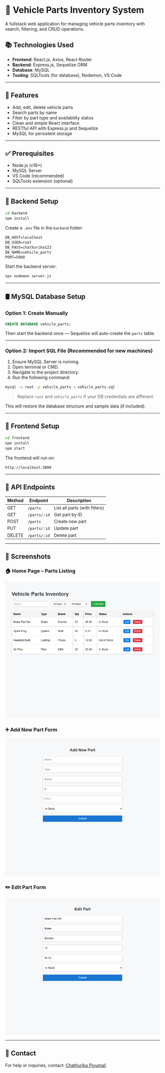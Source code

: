 # 🚗 Vehicle Parts Inventory System

A fullstack web application for managing vehicle parts inventory with search, filtering, and CRUD operations.

## 📚 Technologies Used
- **Frontend**: React.js, Axios, React Router
- **Backend**: Express.js, Sequelize ORM
- **Database**: MySQL
- **Tooling**: SQLTools (for database), Nodemon, VS Code

---

## 🚀 Features
- Add, edit, delete vehicle parts  
- Search parts by name  
- Filter by part type and availability status  
- Clean and simple React interface  
- RESTful API with Express.js and Sequelize  
- MySQL for persistent storage

---

## ✅ Prerequisites
- Node.js (v16+)
- MySQL Server
- VS Code (recommended)
- SQLTools extension (optional)

---

## 🔧 Backend Setup

```bash
cd backend
npm install
```

Create a `.env` file in the `backend` folder:

```
DB_HOST=localhost
DB_USER=root
DB_PASS=chathurika123
DB_NAME=vehicle_parts
PORT=5000
```

Start the backend server:

```bash
npx nodemon server.js
```

---

## 🛢️ MySQL Database Setup

### Option 1: Create Manually

```sql
CREATE DATABASE vehicle_parts;
```

Then start the backend once — Sequelize will auto-create the `parts` table.

---

### Option 2: Import SQL File (Recommended for new machines)

1. Ensure MySQL Server is running.
2. Open terminal or CMD.
3. Navigate to the project directory.
4. Run the following command:

```bash
mysql -u root -p vehicle_parts < vehicle_parts.sql
```

> Replace `root` and `vehicle_parts` if your DB credentials are different.

This will restore the database structure and sample data (if included).

---

## 🎨 Frontend Setup

```bash
cd frontend
npm install
npm start
```

The frontend will run on:

```
http://localhost:3000
```

---

## 🧪 API Endpoints

| Method | Endpoint       | Description                  |
|--------|----------------|------------------------------|
| GET    | `/parts`       | List all parts (with filters)|
| GET    | `/parts/:id`   | Get part by ID               |
| POST   | `/parts`       | Create new part              |
| PUT    | `/parts/:id`   | Update part                  |
| DELETE | `/parts/:id`   | Delete part                  |

---

## 📸 Screenshots

### 🏠 Home Page – Parts Listing  
![Home Page](https://github.com/ChathurikaPiyumali/vehicle-parts-inventory-chathurika/blob/main/HomePage.png)

### ➕ Add New Part Form  
![Add New Part](https://github.com/ChathurikaPiyumali/vehicle-parts-inventory-chathurika/blob/main/Add.png)

### ✏️ Edit Part Form  
![Edit Part](https://github.com/ChathurikaPiyumali/vehicle-parts-inventory-chathurika/blob/main/Update.png)

---

## 💬 Contact

For help or inquiries, contact: [Chathurika Piyumali](mailto:chathurikapiyumali01@gmail.com)
